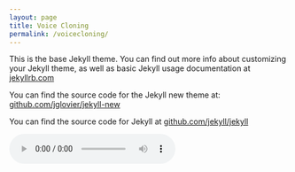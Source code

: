 ```yaml
---
layout: page
title: Voice Cloning
permalink: /voicecloning/
---
```


This is the base Jekyll theme. You can find out more info about customizing your Jekyll theme, as well as basic Jekyll usage documentation at [jekyllrb.com](http://jekyllrb.com/)

You can find the source code for the Jekyll new theme at: [github.com/jglovier/jekyll-new](https://github.com/jglovier/jekyll-new)

You can find the source code for Jekyll at [github.com/jekyll/jekyll](https://github.com/jekyll/jekyll)

<audio controls="controls">
  <source type="audio/wav" src="audios/103_1241_000000_000001.wav"></source>
  <p>Your browser does not support the audio element.</p>
</audio>
